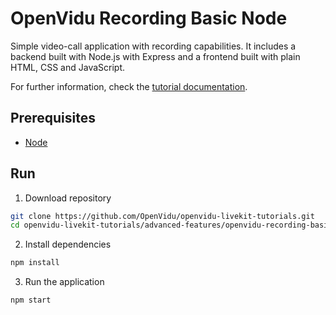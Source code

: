 # OpenVidu Recording Basic Node

Simple video-call application with recording capabilities. It includes a backend built with Node.js with Express and a frontend built with plain HTML, CSS and JavaScript.

For further information, check the [tutorial documentation](https://livekit-tutorials.openvidu.io/tutorials/advanced-features/recording-basic/).

## Prerequisites

-   [Node](https://nodejs.org/en/download)

## Run

1. Download repository

```bash
git clone https://github.com/OpenVidu/openvidu-livekit-tutorials.git
cd openvidu-livekit-tutorials/advanced-features/openvidu-recording-basic-node-azure
```

2. Install dependencies

```bash
npm install
```

3. Run the application

```bash
npm start
```
